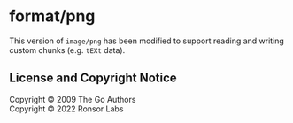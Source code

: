 # format/png

This version of `image/png` has been modified to support reading and writing
custom chunks (e.g. `tEXt` data).

## License and Copyright Notice

Copyright &copy; 2009 The Go Authors  
Copyright &copy; 2022 Ronsor Labs
